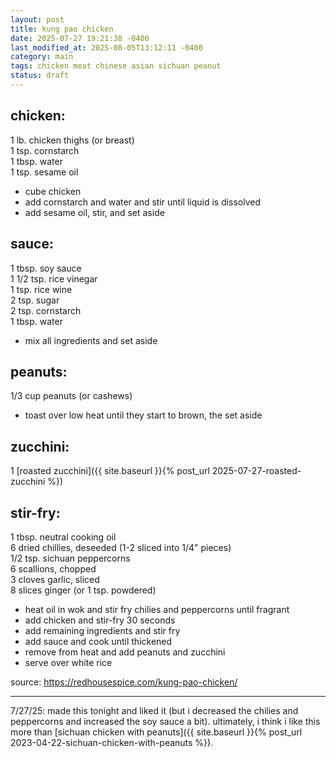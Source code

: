 ```yaml
---
layout: post
title: kung pao chicken
date: 2025-07-27 19:21:38 -0400
last_modified_at: 2025-08-05T13:12:11 -0400
category: main
tags: chicken meat chinese asian sichuan peanut
status: draft
---
```


## chicken:

1 lb. chicken thighs (or breast)  
1 tsp. cornstarch  
1 tbsp. water  
1 tsp. sesame oil  
* cube chicken
* add cornstarch and water and stir until liquid is dissolved
* add sesame oil, stir, and set aside

## sauce:

1 tbsp. soy sauce  
1 1/2 tsp. rice vinegar  
1 tsp. rice wine  
2 tsp. sugar  
2 tsp. cornstarch  
1 tbsp. water  
* mix all ingredients and set aside

## peanuts:

1/3 cup peanuts (or cashews)  
* toast over low heat until they start to brown, the set aside

## zucchini:

1 [roasted zucchini]({{ site.baseurl }}{% post_url 2025-07-27-roasted-zucchini %})

## stir-fry:

1 tbsp. neutral cooking oil  
6 dried chillies, deseeded (1-2 sliced into 1/4" pieces)  
1/2 tsp. sichuan peppercorns  
6 scallions, chopped  
3 cloves garlic, sliced  
8 slices ginger (or 1 tsp. powdered)  
* heat oil in wok and stir fry chilies and peppercorns until fragrant
* add chicken and stir-fry 30 seconds
* add remaining ingredients and stir fry
* add sauce and cook until thickened
* remove from heat and add peanuts and zucchini
* serve over white rice

source: <https://redhousespice.com/kung-pao-chicken/>

---

7/27/25: made this tonight and liked it (but i decreased the chilies and peppercorns
and increased the soy sauce a bit). ultimately, i think i like this more than
[sichuan chicken with peanuts]({{ site.baseurl }}{% post_url 2023-04-22-sichuan-chicken-with-peanuts %}).
